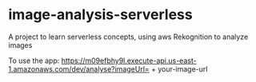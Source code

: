 # image-analysis-serverless
A project to learn serverless concepts, using aws Rekognition to analyze images

To use the app: https://m09efbhy9l.execute-api.us-east-1.amazonaws.com/dev/analyse?imageUrl= + your-image-url
